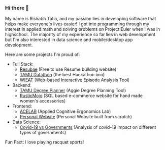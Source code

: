 ### Hi there 👋

My name is Rishabh Tatia, and my passion lies in developing software that helps make everyone's lives easier! I got into programming through my interest in applied math and solving problems on Project Euler when I was in highschool. The majority of my experience so far lies in web development but I'm also interested in data science and mobile/desktop app development.

Here are some projects I'm proud of:
- Full Stack:
  - [Resubae](https://resubae.net) (Free to use Resume building website)
  - [TAMU Datathon](https://github.com/tamu-datathon-org) (the best Hackathon imo)
  - [WIEAT](https://github.com/tatiaris/wieat-frontend) (Web-based Interactive Episode Analysis Tool)
- Backend:
  - [TAMU Degree Planner](https://github.com/tatiaris/degreeplanner) (Aggie Degree Planning Tool)
  - [RusticMojo](https://github.com/tatiaris/rustic-mojo) (SQL based e-commerce website for hand made women's accessories)
- Frontend:
  - [ACELAB](https://acelab.tamu.edu/) (Applied Cognitive Ergonomics Lab)
  - [Personal Website](https://tatiaris.com) (Personal Website built from scratch)
- Data Science:
  - [Covid-19 vs Governments](https://github.com/tatiaris/covid-vs-governments) (Analysis of covid-19 impact on different types of governments)

Fun Fact: I love playing racquet sports!

<!--
**tatiaris/tatiaris** is a ✨ _special_ ✨ repository because its `README.md` (this file) appears on your GitHub profile.

Here are some ideas to get you started:

- 🔭 I’m currently working on ...
- 🌱 I’m currently learning ...
- 👯 I’m looking to collaborate on ...
- 🤔 I’m looking for help with ...
- 💬 Ask me about ...
- 📫 How to reach me: ...
- 😄 Pronouns: ...
- ⚡ Fun fact: ...
-->

